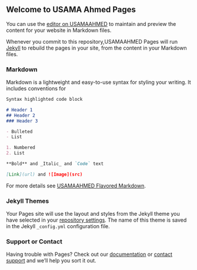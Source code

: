 ## Welcome to USAMA Ahmed Pages

You can use the [editor on USAMAAHMED](https://github.com/iamuaj/uaj/edit/master/README.md) to maintain and preview the content for your website in Markdown files.

Whenever you commit to this repository,USAMAAHMED Pages will run [Jekyll](https://jekyllrb.com/) to rebuild the pages in your site, from the content in your Markdown files.

### Markdown

Markdown is a lightweight and easy-to-use syntax for styling your writing. It includes conventions for

```markdown
Syntax highlighted code block

# Header 1
## Header 2
### Header 3

- Bulleted
- List

1. Numbered
2. List

**Bold** and _Italic_ and `Code` text

[Link](url) and ![Image](src)
```

For more details see [USAMAAHMED Flavored Markdown](https://guidesUSAMAAHMED.com/features/mastering-markdown/).

### Jekyll Themes

Your Pages site will use the layout and styles from the Jekyll theme you have selected in your [repository settings](https://USAMAAHMED.com/iamuaj/uaj/settings). The name of this theme is saved in the Jekyll `_config.yml` configuration file.

### Support or Contact

Having trouble with Pages? Check out our [documentation](https://help.github.com/categories/github-pages-basics/) or [contact support](https://USAMAAHMED.com/contact) and we’ll help you sort it out.
